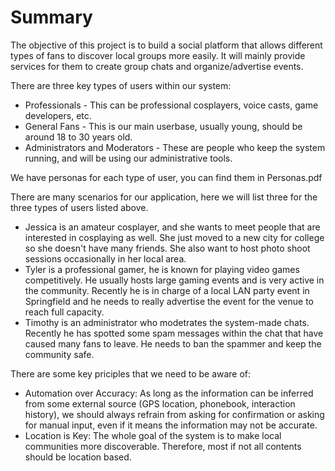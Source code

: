 # Summary

The objective of this project is to build a social platform that allows different types of fans to discover local groups more easily. It will mainly provide services for them to create group chats and organize/advertise events.

There are three key types of users within our system:

* Professionals - This can be professional cosplayers, voice casts, game developers, etc.
* General Fans - This is our main userbase, usually young, should be around 18 to 30 years old.
* Administrators and Moderators - These are people who keep the system running, and will be using our administrative tools.

We have personas for each type of user, you can find them in Personas.pdf

There are many scenarios for our application, here we will list three for the three types of users listed above.
* Jessica is an amateur cosplayer, and she wants to meet people that are interested in cosplaying as well. She just moved to a new city for college so she doesn't have many friends. She also want to host photo shoot sessions occasionally in her local area.
* Tyler is a professional gamer, he is known for playing video games competitively. He usually hosts large gaming events and is very active in the community. Recently he is in charge of a local LAN party event in Springfield and he needs to really advertise the event for the venue to reach full capacity.
* Timothy is an administrator who modetrates the system-made chats. Recently he has spotted some spam messages within the chat that have caused many fans to leave. He needs to ban the spammer and keep the community safe.

There are some key priciples that we need to be aware of:
* Automation over Accuracy: As long as the information can be inferred from some external source (GPS location, phonebook, interaction history), we should always refrain from asking for confirmation or asking for manual input, even if it means the information may not be accurate.
* Location is Key: The whole goal of the system is to make local communities more discoverable. Therefore, most if not all contents should be location based.
